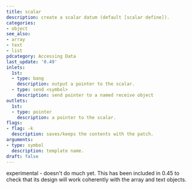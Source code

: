 ```yaml
---
title: scalar
description: create a scalar datum (default [scalar define]).
categories:
- object
see_also: 
- array
- text
- list
pdcategory: Accessing Data
last_update: '0.49'
inlets:
  1st:
  - type: bang
    description: output a pointer to the scalar.
  - type: send <symbol>
    description: send pointer to a named receive object
outlets:
  1st:
  - type: pointer
    description: a pointer to the scalar.
flags:
- flag: -k
  description: saves/keeps the contents with the patch.
arguments:
- type: symbol
  description: template name.
draft: false
---
```

experimental - doesn't do much yet. This has been included in 0.45 to check that its design will work coherently with the array and text objects.
